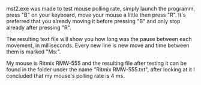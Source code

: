 mst2.exe was made to test mouse polling rate, simply launch the programm, press "B" on your keyboard, move your mouse a little then press "R". It's preferred that you already moving it before pressing "B" and only stop already after pressing "R".

The resulting text file will show you how long was the pause between each movement, in milliseconds. Every new line is new move and time between them is marked "Ms:".

My mouse is Ritmix RMW-555 and the resulting file after testing it can be found in the folder under the name "Ritmix RMW-555.txt", after looking at it I concluded that my mouse's polling rate is 4 ms.
